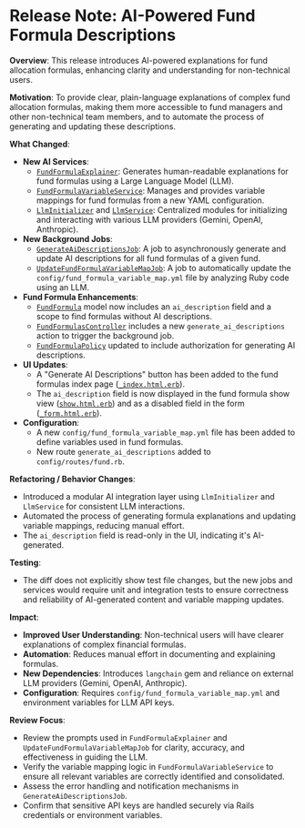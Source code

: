 # Release Note: AI-Powered Fund Formula Descriptions

**Overview**: This release introduces AI-powered explanations for fund allocation formulas, enhancing clarity and understanding for non-technical users.

**Motivation**: To provide clear, plain-language explanations of complex fund allocation formulas, making them more accessible to fund managers and other non-technical team members, and to automate the process of generating and updating these descriptions.

**What Changed**:
*   **New AI Services**:
    *   [`FundFormulaExplainer`](app/packs/ai/fund_formula_explainer.rb): Generates human-readable explanations for fund formulas using a Large Language Model (LLM).
    *   [`FundFormulaVariableService`](app/packs/ai/fund_formula_variable_service.rb): Manages and provides variable mappings for fund formulas from a new YAML configuration.
    *   [`LlmInitializer`](app/packs/ai/llm_initializer.rb) and [`LlmService`](app/packs/ai/llm_service.rb): Centralized modules for initializing and interacting with various LLM providers (Gemini, OpenAI, Anthropic).
*   **New Background Jobs**:
    *   [`GenerateAiDescriptionsJob`](app/packs/funds/funds/jobs/generate_ai_descriptions_job.rb): A job to asynchronously generate and update AI descriptions for all fund formulas of a given fund.
    *   [`UpdateFundFormulaVariableMapJob`](app/packs/funds/funds/jobs/update_fund_formula_variable_map_job.rb): A job to automatically update the `config/fund_formula_variable_map.yml` file by analyzing Ruby code using an LLM.
*   **Fund Formula Enhancements**:
    *   [`FundFormula`](app/packs/funds/funds/models/fund_formula.rb) model now includes an `ai_description` field and a scope to find formulas without AI descriptions.
    *   [`FundFormulasController`](app/packs/funds/funds/controllers/fund_formulas_controller.rb) includes a new `generate_ai_descriptions` action to trigger the background job.
    *   [`FundFormulaPolicy`](app/packs/funds/funds/policies/fund_formula_policy.rb) updated to include authorization for generating AI descriptions.
*   **UI Updates**:
    *   A "Generate AI Descriptions" button has been added to the fund formulas index page ([`_index.html.erb`](app/packs/funds/funds/views/fund_formulas/_index.html.erb)).
    *   The `ai_description` field is now displayed in the fund formula show view ([`show.html.erb`](app/packs/funds/funds/views/fund_formulas/show.html.erb)) and as a disabled field in the form ([`_form.html.erb`](app/packs/funds/funds/views/fund_formulas/_form.html.erb)).
*   **Configuration**:
    *   A new `config/fund_formula_variable_map.yml` file has been added to define variables used in fund formulas.
    *   New route `generate_ai_descriptions` added to `config/routes/fund.rb`.

**Refactoring / Behavior Changes**:
*   Introduced a modular AI integration layer using `LlmInitializer` and `LlmService` for consistent LLM interactions.
*   Automated the process of generating formula explanations and updating variable mappings, reducing manual effort.
*   The `ai_description` field is read-only in the UI, indicating it's AI-generated.

**Testing**:
*   The diff does not explicitly show test file changes, but the new jobs and services would require unit and integration tests to ensure correctness and reliability of AI-generated content and variable mapping updates.

**Impact**:
*   **Improved User Understanding**: Non-technical users will have clearer explanations of complex financial formulas.
*   **Automation**: Reduces manual effort in documenting and explaining formulas.
*   **New Dependencies**: Introduces `langchain` gem and reliance on external LLM providers (Gemini, OpenAI, Anthropic).
*   **Configuration**: Requires `config/fund_formula_variable_map.yml` and environment variables for LLM API keys.

**Review Focus**:
*   Review the prompts used in `FundFormulaExplainer` and `UpdateFundFormulaVariableMapJob` for clarity, accuracy, and effectiveness in guiding the LLM.
*   Verify the variable mapping logic in `FundFormulaVariableService` to ensure all relevant variables are correctly identified and consolidated.
*   Assess the error handling and notification mechanisms in `GenerateAiDescriptionsJob`.
*   Confirm that sensitive API keys are handled securely via Rails credentials or environment variables.